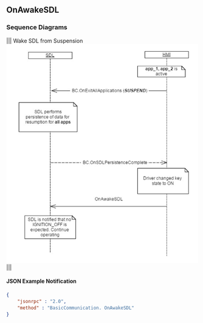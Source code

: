 ## OnAwakeSDL


### Sequence Diagrams
|||
Wake SDL from Suspension
![OnAwakeSDL](./assets/OnAwakeSDL.png)
|||

#### JSON Example Notification
```json
{
	"jsonrpc" : "2.0",
	"method" : "BasicCommunication. OnAwakeSDL"
}
```
